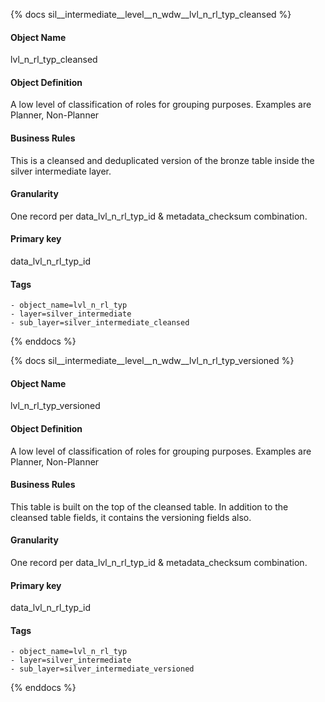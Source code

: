 {% docs sil__intermediate__level__n_wdw__lvl_n_rl_typ_cleansed %}

#### Object Name
lvl_n_rl_typ_cleansed

#### Object Definition
A low level of classification of roles for grouping purposes. Examples are Planner, Non-Planner

#### Business Rules
This is a cleansed and deduplicated version of the bronze table inside the silver intermediate layer.

#### Granularity
One record per data_lvl_n_rl_typ_id & metadata_checksum combination.

#### Primary key
data_lvl_n_rl_typ_id

#### Tags
    - object_name=lvl_n_rl_typ
    - layer=silver_intermediate
    - sub_layer=silver_intermediate_cleansed

{% enddocs %}

{% docs sil__intermediate__level__n_wdw__lvl_n_rl_typ_versioned %}

#### Object Name
lvl_n_rl_typ_versioned

#### Object Definition
A low level of classification of roles for grouping purposes. Examples are Planner, Non-Planner

#### Business Rules
This table is built on the top of the cleansed table. In addition to the cleansed table fields, it contains the versioning fields also.

#### Granularity
One record per data_lvl_n_rl_typ_id & metadata_checksum combination.

#### Primary key
data_lvl_n_rl_typ_id

#### Tags
    - object_name=lvl_n_rl_typ
    - layer=silver_intermediate
    - sub_layer=silver_intermediate_versioned

{% enddocs %}